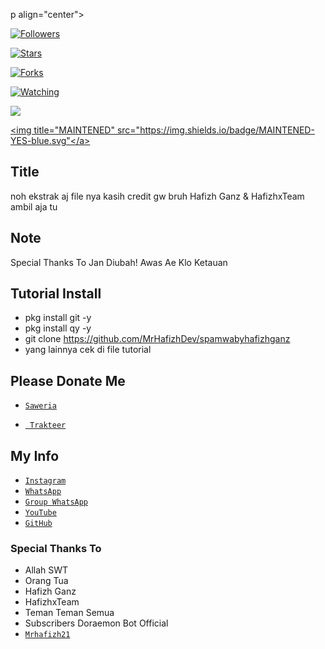 p align="center">

<a href="https://github.com/MrHafizhDev/followers"><img title="Followers" src="https://img.shields.io/github/followers/MrHafizhDev?color=blue&style=flat-square"></a>

<a href="https://github.com/MrHafizhDev/spamwabyhafizhganz/stargazers/"><img title="Stars" src="https://img.shields.io/github/stars/MrHafizhDev/spamwabyhafizhganz?color=red&style=flat-square"></a>

<a href="https://github.com/MrHafizhDev/spamwabyhafizhganz/network/members"><img title="Forks" src="http://img.shields.io/github/forks/MrHafizhDev/spamwabyhafizhganz?color=red&style=flat-square"></a>

<a href="https://github.com/MrHafizhDev/spamwabyhafizhganz/watchers"><img title="Watching" src="https://img.shields.io/github/watchers/MrHafizhDev/spamwabyhafizhganz?label=Watchers&color=blue&style=flat-square"></a>

<a href="https://hits.seeyoufarm.com"><img src="https://hits.seeyoufarm.com/api/count/incr/badge.svg?url=https%3A%2F%2Fgithub.com%2FMrHafizhDev%2Fspamwabyhafizh&count_bg=%2379C83D&title_bg=%23555555&icon=&icon_color=%23E7E7E7&title=Support&edge_flat=false"/></a>

<a href="#"><img title="MAINTENED" src="https://img.shields.io/badge/MAINTENED-YES-blue.svg"</a>

</p>

## Title
noh ekstrak aj file nya
kasih credit gw bruh
Hafizh Ganz & HafizhxTeam
ambil aja tu





## Note 
Special Thanks To Jan Diubah!
Awas Ae Klo Ketauan

## Tutorial Install
+ pkg install git -y
+ pkg install qy -y
+ git clone https://github.com/MrHafizhDev/spamwabyhafizhganz
+ yang lainnya cek di file tutorial

## Please Donate Me

- [`Saweria`](https://saweria.co/doraemonbot)

- [` Trakteer`](https://trakteer.id/doraemonbot)

## My Info
* [`Instagram`](https://instagram.com/hafizh.021y)
* [`WhatsApp`](https://wa.me/6285741056111)
* [`Group WhatsApp`](https://chat.whatsapp.com/D7xU8KeqLL8DMO6tyn4kl9)
* [`YouTube`](https://youtu.be/mwjTn5Th8LI)
* [`GitHub`](https://github.com/MrHafizhDev)

### Special Thanks To
- Allah SWT
- Orang Tua
- Hafizh Ganz
- HafizhxTeam
- Teman Teman Semua
- Subscribers Doraemon Bot Official
- [`Mrhafizh21`](https://github.com/Mrhafizh21)
